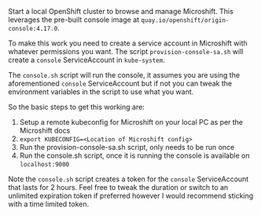 Start a local OpenShift cluster to browse and manage Microshift. This leverages
the pre-built console image at `quay.io/openshift/origin-console:4.17.0`.

To make this work you need to create a service account in Microshift with whatever
permissions you want. The script `provision-console-sa.sh` will create a `console`
ServiceAccount in `kube-system`.

The `console.sh` script will run the console, it assumes you are using the aforementioned
`console` ServiceAccount but if not you can tweak the environment variables in
the script to use what you want.

So the basic steps to get this working are:

1. Setup a remote kubeconfig for Microshift on your local PC as per the Microshift docs
2. `export KUBECONFIG=<Location of Microshift config>`
3. Run the provision-console-sa.sh script, only needs to be run once
4. Run the console.sh script, once it is running the console is available on `localhost:9000`

Note the `console.sh` script creates a token for the `console` ServiceAccount that lasts for
2 hours. Feel free to tweak the duration or switch to an unlimited expiration token if preferred however
I would recommend sticking with a time limited token.
